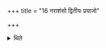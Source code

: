 +++
title = "16 नराशंसो द्वितीयः प्रयाजो"

+++

<details><summary>थिते</summary>

नराशंसो द्वितीयः प्रयाजो वसिष्ठशुनकानाम् । तनूनपादितरेषां गोत्राणाम् १६
</details>
